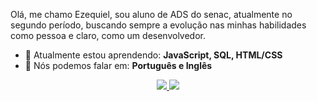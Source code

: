 
Olá, me chamo Ezequiel, sou aluno de ADS do senac, atualmente no segundo período, buscando sempre a evolução nas minhas habilidades como pessoa e claro, como um desenvolvedor.

- 🚀 Atualmente estou aprendendo: <strong>JavaScript, SQL, HTML/CSS</strong> 
- 📣 Nós podemos falar em: <strong>Português e Inglês</strong>

<div align="center">

<a href="mailto:ezequiellsouzaa13@gmail.com" alt="Gmail">
  <img src="https://img.shields.io/badge/-Gmail-FF0000?style=flat-square&labelColor=FF0000&logo=gmail&logoColor=white">
</a>


  <a href="https://www.linkedin.com/in/ezequiel-borges-a83a1130a/" alt="Linkedin">
    <img src="https://img.shields.io/badge/-Linkedin-0e76a8?style=flat-square&logo=Linkedin&logoColor=white&link=https://www.linkedin.com/in/ezequiel-borges-a83a1130a/"/></a>



